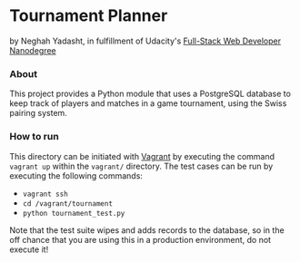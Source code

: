 # Tournament Planner

by Neghah Yadasht, in fulfillment of Udacity's [Full-Stack Web Developer Nanodegree](https://www.udacity.com/course/nd004)

### About

This project provides a Python module that uses a PostgreSQL database to keep track of players and matches in a game tournament, using the Swiss pairing system.

### How to run

This directory can be initiated with [Vagrant](https://www.vagrantup.com/) by executing the command `vagrant up` within the `vagrant/` directory.  The test cases can be run by executing the following commands:

- `vagrant ssh`
- `cd /vagrant/tournament`
- `python tournament_test.py`

Note that the test suite wipes and adds records to the database, so in the off chance that you are using this in a production environment, do not execute it!
